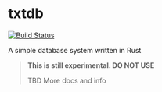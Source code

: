 # txtdb

[![Build Status](https://travis-ci.org/jonalmeida/txtdb.svg?branch=master)](https://travis-ci.org/jonalmeida/txtdb)

A simple database system written in Rust

> **This is still experimental. DO NOT USE**
>
> TBD More docs and info
